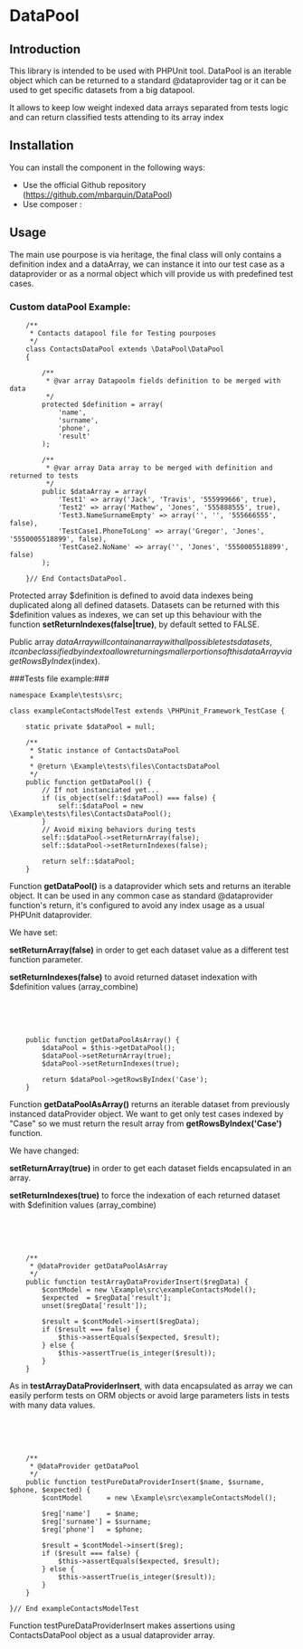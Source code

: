 DataPool
========

Introduction
------------
This library is intended to be used with PHPUnit tool. DataPool is an iterable object which can be
returned to a standard @dataprovider tag or it can be used to get specific datasets from a big datapool.

It allows to keep low weight indexed data arrays separated from tests logic and can return classified tests
attending to its array index

Installation
------------

You can install the component in the following ways:

* Use the official Github repository (https://github.com/mbarquin/DataPool)
* Use composer :

Usage
-----

The main use pourpose is via heritage, the final class will only contains a definition
index and a dataArray, we can instance it into our test case as a dataprovider or as
a normal object which vill provide us with predefined test cases.


### Custom dataPool Example: ###

        /**
         * Contacts datapool file for Testing pourposes
         */
        class ContactsDataPool extends \DataPool\DataPool
        {

            /**
             * @var array Datapoolm fields definition to be merged with data
             */
            protected $definition = array(
                'name',
                'surname',
                'phone',
                'result'
            );

            /**
             * @var array Data array to be merged with definition and returned to tests
             */
            public $dataArray = array(
                'Test1' => array('Jack', 'Travis', '555999666', true),
                'Test2' => array('Mathew', 'Jones', '555888555', true),
                'Test3.NameSurnameEmpty' => array('', '', '555666555', false),
                'TestCase1.PhoneToLong' => array('Gregor', 'Jones', '5550005518899', false),
                'TestCase2.NoName' => array('', 'Jones', '5550005518899', false)
            );

        }// End ContactsDataPool.

Protected array $definition is defined to avoid data indexes being duplicated
along all defined datasets. Datasets can be returned with this $definition values as indexes, we can set up
this behaviour with the function __setReturnIndexes(false|true)__, by default setted to FALSE.

Public array $dataArray will contain an array with all possible tests datasets, it can
be classified by index to allow returning smaller portions of this dataArray via getRowsByIndex($index).


###Tests file example:###


    namespace Example\tests\src;

    class exampleContactsModelTest extends \PHPUnit_Framework_TestCase {

        static private $dataPool = null;

        /**
         * Static instance of ContactsDataPool
         *
         * @return \Example\tests\files\ContactsDataPool
         */
        public function getDataPool() {
            // If not instanciated yet...
            if (is_object(self::$dataPool) === false) {
                self::$dataPool = new \Example\tests\files\ContactsDataPool();
            }
            // Avoid mixing behaviors during tests
            self::$dataPool->setReturnArray(false);
            self::$dataPool->setReturnIndexes(false);

            return self::$dataPool;
        }


Function __getDataPool()__ is a dataprovider which sets and returns an iterable object. It
can be used in any common case as standard @dataprovider function's return, it's
configured to avoid any index usage as a usual PHPUnit dataprovider.

We have set:

 __setReturnArray(false)__ in order to get each dataset value as a different test function parameter.

__setReturnIndexes(false)__ to avoid returned dataset indexation with $definition
values (array_combine)

<br><br><br>

        public function getDataPoolAsArray() {
            $dataPool = $this->getDataPool();
            $dataPool->setReturnArray(true);
            $dataPool->setReturnIndexes(true);

            return $dataPool->getRowsByIndex('Case');
        }

Function __getDataPoolAsArray()__ returns an iterable dataset from previously instanced
dataProvider object. We want to get only test cases indexed by "Case" so we must
return the result array from __getRowsByIndex('Case')__ function.

 We have changed:

 __setReturnArray(true)__ in order to get each dataset fields encapsulated in an array.

__setReturnIndexes(true)__ to force the indexation of each returned dataset with $definition
values (array_combine)

<br><br><br>

        /**
         * @dataProvider getDataPoolAsArray
         */
        public function testArrayDataProviderInsert($regData) {
            $contModel = new \Example\src\exampleContactsModel();
            $expected  = $regData['result'];
            unset($regData['result']);

            $result = $contModel->insert($regData);
            if ($result === false) {
                $this->assertEquals($expected, $result);
            } else {
                $this->assertTrue(is_integer($result));
            }
        }

As in __testArrayDataProviderInsert__, with data encapsulated as array we can easily perform tests on ORM objects or avoid
large parameters lists in tests with many data values.

<br><br><br>

        /**
         * @dataProvider getDataPool
         */
        public function testPureDataProviderInsert($name, $surname, $phone, $expected) {
            $contModel      = new \Example\src\exampleContactsModel();

            $reg['name']    = $name;
            $reg['surname'] = $surname;
            $reg['phone']   = $phone;

            $result = $contModel->insert($reg);
            if ($result === false) {
                $this->assertEquals($expected, $result);
            } else {
                $this->assertTrue(is_integer($result));
            }
        }

    }// End exampleContactsModelTest

Function testPureDataProviderInsert makes assertions using ContactsDataPool object
as a usual dataprovider array.
